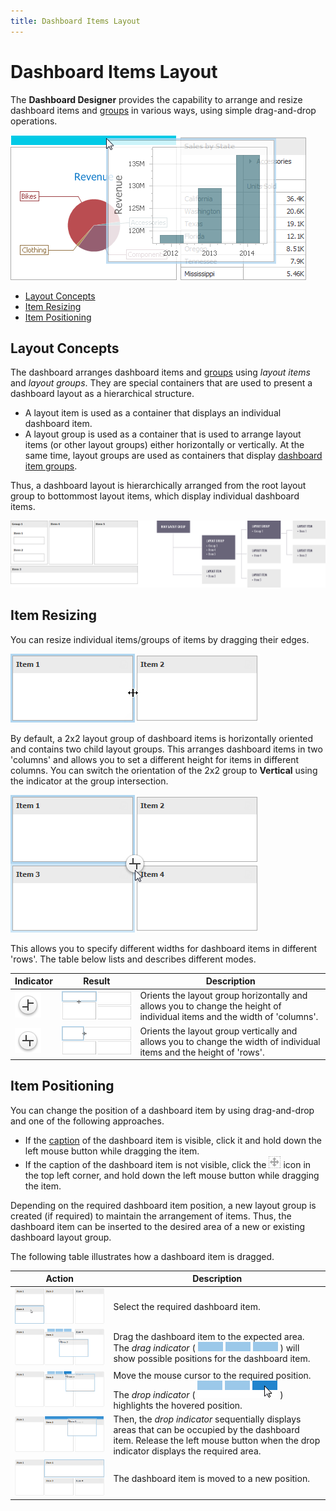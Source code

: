 ```yaml
---
title: Dashboard Items Layout
---
```

# Dashboard Items Layout
The **Dashboard Designer** provides the capability to arrange and resize dashboard items and [groups](../../../../dashboard-for-desktop/articles/dashboard-designer/designing-dashboard-items/dashboard-item-group.md) in various ways, using simple drag-and-drop operations.

![Layout_ItemsLayoutMain](../../../images/Img20477.png)
* [Layout Concepts](#layout-concepts)
* [Item Resizing](#item-resizing)
* [Item Positioning](#item-positioning)

## <a name="layout-concepts"/>Layout Concepts
The dashboard arranges dashboard items and [groups](../../../../dashboard-for-desktop/articles/dashboard-designer/designing-dashboard-items/dashboard-item-group.md) using _layout items_ and _layout groups_. They are special containers that are used to present a dashboard layout as a hierarchical structure.
* A layout item is used as a container that displays an individual dashboard item.
* A layout group is used as a container that is used to arrange layout items (or other layout groups) either horizontally or vertically. At the same time, layout groups are used as containers that display [dashboard item groups](../../../../dashboard-for-desktop/articles/dashboard-designer/designing-dashboard-items/dashboard-item-group.md).

Thus, a dashboard layout is hierarchically arranged from the root layout group to bottommost layout items, which display individual dashboard items.

![DashboardLayoutHierarchy](../../../images/Img25963.png)

## <a name="item-resizing"/>Item Resizing
You can resize individual items/groups of items by dragging their edges.

![Layout_ResizingItem](../../../images/Img20595.png)

By default, a 2x2 layout group of dashboard items is horizontally oriented and contains two child layout groups. This arranges dashboard items in two 'columns' and allows you to set a different height for items in different columns. You can switch the orientation of the 2x2 group to **Vertical** using the indicator at the group intersection.

![ItemsResizing_Crosshair](../../../images/Img24753.png)

This allows you to specify different widths for dashboard items in different 'rows'. The table below lists and describes different modes.

| Indicator | Result | Description |
|---|---|---|
| ![VertIndicator_Layout](../../../images/Img24756.png) | ![Crosshair_VerticalResizing](../../../images/Img25985.png) | Orients the layout group horizontally and allows you to change the height of individual items and the width of 'columns'. |
| ![HorzIndicator_Layout](../../../images/Img24755.png) | ![Crosshair_HorizontalResizing](../../../images/Img25984.png) | Orients the layout group vertically and allows you to change the width of individual items and the height of 'rows'. |

## <a name="item-positioning"/>Item Positioning
You can change the position of a dashboard item by using drag-and-drop and one of the following approaches.
* If the [caption](../../../../dashboard-for-desktop/articles/dashboard-designer/dashboard-layout/dashboard-item-caption.md) of the dashboard item is visible, click it and hold down the left mouse button while dragging the item.
* If the caption of the dashboard item is not visible, click the ![Layout_DragAndDropIcon](../../../images/Img20487.png) icon in the top left corner, and hold down the left mouse button while dragging the item.

Depending on the required dashboard item position, a new layout group is created (if required) to maintain the arrangement of items. Thus, the dashboard item can be inserted to the desired area of a new or existing dashboard layout group.

The following table illustrates how a dashboard item is dragged.

| Action | Description |
|---|---|
| ![DashboardDesigner_DraggingItem_1](../../../images/Img117901.png) | Select the required dashboard item. |
| ![DashboardDesigner_DraggingItem_2](../../../images/Img117902.png) | Drag the dashboard item to the expected area. The _drag indicator_ ( ![DashboardDesigner_DragIndicator](../../../images/Img117906.png) ) will show possible positions for the dashboard item. |
| ![DashboardDesigner_DraggingItem_3](../../../images/Img117903.png) | Move the mouse cursor to the required position. The _drop indicator_ ( ![DashboardDesigner_DropIndicator](../../../images/Img117907.png) ) highlights the hovered position. |
| ![DashboardDesigner_DraggingItem_4](../../../images/Img117904.png) | Then, the _drop indicator_ sequentially displays areas that can be occupied by the dashboard item. Release the left mouse button when the drop indicator displays the required area. |
| ![DashboardDesigner_DraggingItem_5](../../../images/Img117905.png) | The dashboard item is moved to a new position. |